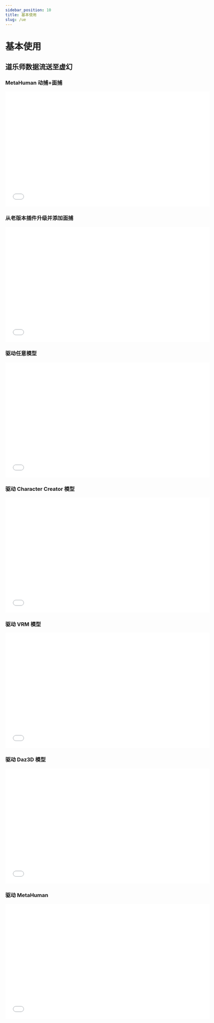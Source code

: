```yaml
---
sidebar_position: 10
title: 基本使用
slug: /ue
---	
```

# 基本使用

## 道乐师数据流送至虚幻

### MetaHuman 动捕+面捕

<iframe src="//player.bilibili.com/player.html?bvid=BV17X4y1J7EX&autoplay=0" width="640" height="360" scrolling="no" border="0" frameborder="no" framespacing="0" allowfullscreen="true"> </iframe>

### 从老版本插件升级并添加面捕

<iframe src="//player.bilibili.com/player.html?bvid=BV1Zm4y1L7BU&autoplay=0" width="640" height="360" scrolling="no" border="0" frameborder="no" framespacing="0" allowfullscreen="true"> </iframe>

### 驱动任意模型

<iframe src="//player.bilibili.com/player.html?bvid=BV1N14y1s7bq&autoplay=0" width="640" height="360" scrolling="no" border="0" frameborder="no" framespacing="0" allowfullscreen="true"> </iframe>

### 驱动 Character Creator 模型

<iframe src="//player.bilibili.com/player.html?bvid=BV1KY4y1A7rc&autoplay=0" width="640" height="360" scrolling="no" border="0" frameborder="no" framespacing="0" allowfullscreen="true"> </iframe>

### 驱动 VRM 模型

<iframe src="//player.bilibili.com/player.html?bvid=BV1Sa411g7Fj&autoplay=0" width="640" height="360" scrolling="no" border="0" frameborder="no" framespacing="0" allowfullscreen="true"> </iframe>

### 驱动 Daz3D 模型

<iframe src="//player.bilibili.com/player.html?bvid=BV15S4y1H7Li&autoplay=0" width="640" height="360" scrolling="no" border="0" frameborder="no" framespacing="0" allowfullscreen="true"> </iframe>

### 驱动 MetaHuman

<iframe src="//player.bilibili.com/player.html?bvid=BV1L3411u7Si&autoplay=0" width="640" height="360" scrolling="no" border="0" frameborder="no" framespacing="0" allowfullscreen="true"> </iframe>
